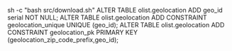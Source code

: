 sh -c  "bash src/download.sh"
ALTER TABLE olist.geolocation ADD geo_id serial NOT NULL;
ALTER TABLE olist.geolocation ADD CONSTRAINT geolocation_unique UNIQUE (geo_id);
ALTER TABLE olist.geolocation ADD CONSTRAINT geolocation_pk PRIMARY KEY (geolocation_zip_code_prefix,geo_id);
